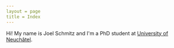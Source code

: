 ```yaml
---
layout = page
title = Index
---
```

Hi! My name is Joel Schmitz and I'm a PhD student at [University of Neuchâtel](https://unine.ch).
